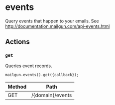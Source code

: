# events

Query events that happen to your emails. See http://documentation.mailgun.com/api-events.html

## Actions

### `get`

Queries event records.

`mailgun.events().get({callback});`

Method | Path
--- | ---
GET | /{domain}/events

